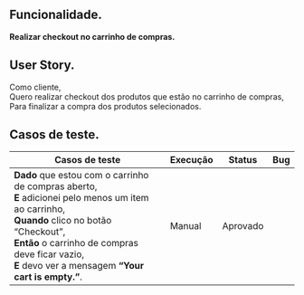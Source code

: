 ## Funcionalidade.
**Realizar checkout no carrinho de compras.**

## User Story.
Como cliente,<br>
Quero realizar checkout dos produtos que estão no carrinho de compras,<br>
Para finalizar a compra dos produtos selecionados.<br>

## Casos de teste.

<table>
    <thead>
        <tr>
            <th>Casos de teste</th>
            <th>Execução</th>
            <th>Status</th>
            <th>Bug</th>
        </tr>
    </thead>
    <tbody>
        <tr>
            <td>
                <strong>Dado</strong> que estou com o carrinho de compras aberto, <br>
                <strong>E</strong> adicionei pelo menos um item ao carrinho, <br>
                <strong>Quando</strong> clico no botão “Checkout”,<br>
                <strong>Então</strong> o carrinho de compras deve ficar vazio,<br>
                <strong>E</strong> devo ver a mensagem <strong>“Your cart is empty.”</strong>.<br>
            </td>
            <td>Manual</td>
            <td>Aprovado</td>
            <td></td>
        </tr>
    </tbody>
</table>